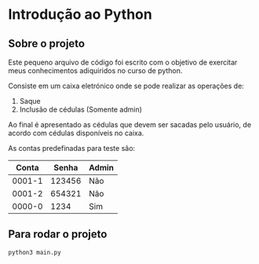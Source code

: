 # Introdução ao Python
## Sobre o projeto

Este pequeno arquivo de código foi escrito com o objetivo de exercitar meus conhecimentos adiquiridos no curso de python.

Consiste em um caixa eletrónico onde se pode realizar as operações de:

1. Saque
2. Inclusão de cédulas (Somente admin)

Ao final é apresentado as cédulas que devem ser sacadas pelo usuário, de acordo com cédulas disponíveis no caixa.

As contas predefinadas para teste são:

| Conta | Senha | Admin |
| ----------- | ----------- | ----------- |
| 0001-1 | 123456 | Não |
| 0001-2 | 654321 | Não |
| 0000-0 | 1234 | Sim |

## Para rodar o projeto
`python3 main.py `

